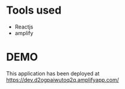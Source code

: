# Tools used
- Reactjs
- amplify

# DEMO

This application has been deployed at https://dev.d2ogpaiwutoq2q.amplifyapp.com/ 
